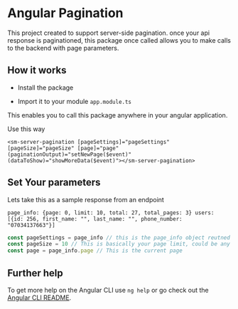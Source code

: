 # Angular Pagination

This project created to support server-side pagination. once your api response is paginationed, this package once called allows you to make calls to the backend with page parameters.

## How it works

-   Install the package

-   Import it to your module `app.module.ts`

This enables you to call this package anywhere in your angular application.

Use this way

```<sm-server-pagination [pageSettings]="pageSettings" [pageSize]="pageSize" [page]="page" (paginationOutput)="setNewPage($event)" (dataToShow)="showMoreData($event)"></sm-server-pagination>```
## Set Your parameters

Lets take this as a sample response from an endpoint

```page_info: {page: 0, limit: 10, total: 27, total_pages: 3} users: [{id: 256, first_name: "", last_name: "", phone_number: "07034137663"}]```

```Javascript
const pageSettings = page_info // this is the page_info object reutned from the API 
const pageSize = 10 // This is basically your page limit, could be any value 
const page = page_info.page // This is the current page
```

## Further help

To get more help on the Angular CLI use `ng help` or go check out the [Angular CLI README](https://github.com/angular/angular-cli/blob/master/README.md).
